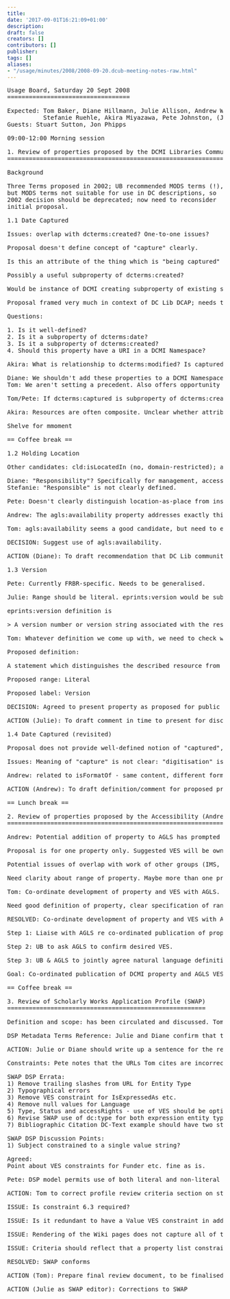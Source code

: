 ```yaml
---
title: 
date: '2017-09-01T16:21:09+01:00'
description: 
draft: false
creators: []
contributors: []
publisher: 
tags: []
aliases:
- "/usage/minutes/2008/2008-09-20.dcub-meeting-notes-raw.html"
---
```


<pre>
Usage Board, Saturday 20 Sept 2008
==================================

Expected: Tom Baker, Diane Hillmann, Julie Allison, Andrew Wilson, 
          Stefanie Ruehle, Akira Miyazawa, Pete Johnston, (Joe Tennis)
Guests: Stuart Sutton, Jon Phipps

09:00-12:00 Morning session

1. Review of properties proposed by the DCMI Libraries Community (Julie)
========================================================================

Background 

Three Terms proposed in 2002; UB recommended MODS terms (!),
but MODS terms not suitable for use in DC descriptions, so
2002 decision should be deprecated; now need to reconsider
initial proposal.

1.1 Date Captured

Issues: overlap with dcterms:created? One-to-one issues?

Proposal doesn't define concept of "capture" clearly.

Is this an attribute of the thing which is "being captured" or an attribute of the thing generated by the "capture" process? Intent is (almost certainly) the latter.

Possibly a useful subproperty of dcterms:created?

Would be instance of DCMI creating subproperty of existing subproperty. But useful in illustrating appropriate use of RDFS semantics.

Proposal framed very much in context of DC Lib DCAP; needs to be framed in a more general form, while remaining useful for original use context.

Questions:

1. Is it well-defined?
2. Is it a subproperty of dcterms:date?
3. Is it a subproperty of dcterms:created?
4. Should this property have a URI in a DCMI Namespace?

Akira: What is relationship to dcterms:modified? Is captured a subproperty of dcterms:modified? Probably not.

Diane: We shouldn't add these properties to a DCMI Namespace. Sets wrong precedent.
Tom: We aren't setting a precedent. Also offers opportunity to highlight good design principles.

Tom/Pete: If dcterms:captured is subproperty of dcterms:created, then may not satisfy the requirements of the DC Lib DCAP (to distinguish date of content creation from date of "capture").

Akira: Resources are often composite. Unclear whether attributes apply to composite whole or to one of component parts.

Shelve for mmoment

== Coffee break ==

1.2 Holding Location

Other candidates: cld:isLocatedIn (no, domain-restricted); agls:availability?

Diane: "Responsibility"? Specifically for management, access?
Stefanie: "Responsible" is not clearly defined.

Pete: Doesn't clearly distinguish location-as-place from institution-as-agent.

Andrew: The agls:availability property addresses exactly this problem. See <a href="http://www.agls.gov.au/documents/aglsterms/#DCAGLSNamespaces">http://www.agls.gov.au/documents/aglsterms/#DCAGLSNamespaces</a>

Tom: agls:availability seems a good candidate, but need to explain rationale.

DECISION: Suggest use of agls:availability.

ACTION (Diane): To draft recommendation that DC Lib community use the agls:availability property with literal value in time to present for discussion with DC Lib Community at their DC-2008 meeting. Text should point out difficulties of proposed definition (e.g. ambiguity between organisation and location) and provide our interpretation of intended function of "holding location".

1.3 Version

Pete: Currently FRBR-specific. Needs to be generalised.

Julie: Range should be literal. eprints:version would be subproperty of this property.

eprints:version definition is

&gt; A version number or version string associated with the resource.

Tom: Whatever definition we come up with, we need to check with DC Lib Community that it meets their requirements.

Proposed definition:

A statement which distinguishes the described resource from other resources of which it may be an edition, revision or adaptation. 

Proposed range: Literal

Proposed label: Version

DECISION: Agreed to present property as proposed for public comment and finalise in telecon.

ACTION (Julie): To draft comment in time to present for discussion with DC Lib Community at their DC-2008 meeting.

1.4 Date Captured (revisited)

Proposal does not provide well-defined notion of "captured", but based on our discussion, Option 3 (dcterms:captured as subproperty of dcterms:created) seems most appropriate approach.

Issues: Meaning of "capture" is not clear: "digitisation" is one case; "snapshotting" Web sites etc is another. Difficult to generalise.

Andrew: related to isFormatOf - same content, different format.

ACTION (Andrew): To draft definition/comment for proposed property in time to present for discussion with DC Lib Community at their DC-2008 meeting. 

== Lunch break ==

2. Review of properties proposed by the Accessibility (Andrew)
==============================================================

Andrew: Potential addition of property to AGLS has prompted submission.

Proposal is for one property only. Suggested VES will be owned by AGLS.

Potential issues of overlap with work of other groups (IMS, W3C).

Need clarity about range of property. Maybe more than one property required?

Tom: Co-ordinate development of property and VES with AGLS. 

Need good definition of property, clear specification of range.

RESOLVED: Co-ordinate development of property and VES with AGLS. Andrew to shepherd.

Step 1: Liaise with AGLS re co-ordinated publication of property dcterms:accessibility and AGLS VES.

Step 2: UB to ask AGLS to confirm desired VES.

Step 3: UB &amp; AGLS to jointly agree natural language definition &amp; formal range to express semantics of resource-valuerelationship. (Note: currently apparent overlap between values for "accessibility" and "accessMode" properties.)

Goal: Co-ordinated publication of DCMI property and AGLS VES along with simple usable documentation.

== Coffee break ==

3. Review of Scholarly Works Application Profile (SWAP)
=======================================================

Definition and scope: has been circulated and discussed. Tom: are we missing something about ongoing maintenance responsibility. Julie: There's a new person coming on who will be responsible, so presumably that's taken care of (should that go in?)

DSP Metadata Terms Reference: Julie and Diane confirm that the current wiki version is correct. Pete: the info:uri for bibliographicCitation should be identified as a Syntax Encoding Scheme. Julie: There's an option to provide and OpenURL opject. Tom questioned whether it was formatted correctlY and Pete thinks so. Tom: There's a more general question about this, and Ann Apps' document about Bibliographic Citation, and what SWAP does is consistent with this, Tom wants this to be more explicit in DCMI documentation. 

ACTION: Julie or Diane should write up a sentence for the review pointing out that the info:uri for the OpenURL Framework is nowhere declared as a datatype or SES, but that in our interpretation of the documentation (see citation in review) the use of the URI in this way is consistent with the concept of a datatype.

Constraints: Pete notes that the URLs Tom cites are incorrect--Tom got those from the XML source, which need to be corrected.

SWAP DSP Errata:
1) Remove trailing slashes from URL for Entity Type
2) Typographical errors
3) Remove VES constraint for IsExpressedAs etc.
4) Remove null values for Language
5) Type, Status and accessRights - use of VES should be optional
6) Revise SWAP use of dc:type for both expression entity type and resource type wrt property list constraint matching issue outlined below
7) Bibliographic Citation DC-Text example should have two statements rather than a single value string; and eprint-specific recommendation should read 'or' rather than 'and/or'

SWAP DSP Discussion Points:
1) Subject constrained to a single value string?

Agreed:
Point about VES constraints for Funder etc. fine as is.

Pete: DSP model permits use of both literal and non-literal values

ACTION: Tom to correct profile review criteria section on statement templates: [mandatory] property constraints - one of the following: ...

ISSUE: Is constraint 6.3 required?

ISSUE: Is it redundant to have a Value VES constraint in addition to a Value URI constraint, or good practice? Guidance on this point may belong in the application profile guidelines.

ISSUE: Rendering of the Wiki pages does not capture all of the DSP detail and uses different labelling. It would be useful to hyperlink labels in the DSP rendered page to the DSP documentation itself. Also, to hyperlink description template labels within the wiki page itself, e.g. creator to agent description.

ISSUE: Criteria should reflect that a property list constraint should be used once only within a description template. Guidance should be given to application profile creators on this issue, e.g. using the subject example where an application profile wants to require an LCSH term and have an option to add a free tag or a different vocabulary term. Consider inclusion of this guidance on the current proposed guidelines for application profiles. One option is to make the constraint human-readable only. Clarify with Mikael before progressing this.

RESOLVED: SWAP conforms

ACTION (Tom): Prepare final review document, to be finalised on a telecon pending revised SWAP document and list of corrections

ACTION (Julie as SWAP editor): Corrections to SWAP

</pre>
